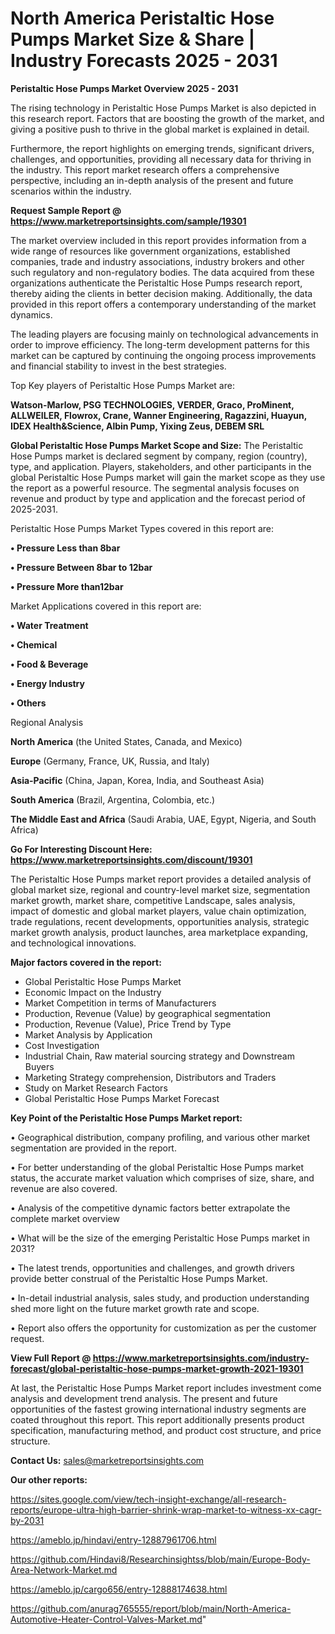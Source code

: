 # North America Peristaltic Hose Pumps Market Size & Share | Industry Forecasts 2025 - 2031

<Strong> Peristaltic Hose Pumps Market Overview 2025 - 2031</strong>

The rising technology in Peristaltic Hose Pumps Market is also depicted in this research report. Factors that are boosting the growth of the market, and giving a positive push to thrive in the global market is explained in detail.

Furthermore, the report highlights on emerging trends, significant drivers, challenges, and opportunities, providing all necessary data for thriving in the industry. This report market research offers a comprehensive perspective, including an in-depth analysis of the present and future scenarios within the industry.

<strong>Request Sample Report @ <a href=https://www.marketreportsinsights.com/sample/19301>https://www.marketreportsinsights.com/sample/19301</a></strong>

The market overview included in this report provides information from a wide range of resources like government organizations, established companies, trade and industry associations, industry brokers and other such regulatory and non-regulatory bodies. The data acquired from these organizations authenticate the Peristaltic Hose Pumps research report, thereby aiding the clients in better decision making. Additionally, the data provided in this report offers a contemporary understanding of the market dynamics.

The leading players are focusing mainly on technological advancements in order to improve efficiency. The long-term development patterns for this market can be captured by continuing the ongoing process improvements and financial stability to invest in the best strategies.

Top Key players of Peristaltic Hose Pumps Market are:

<strong>Watson-Marlow, PSG TECHNOLOGIES, VERDER, Graco, ProMinent, ALLWEILER, Flowrox, Crane, Wanner Engineering, Ragazzini, Huayun, IDEX Health&Science, Albin Pump, Yixing Zeus, DEBEM SRL</strong>

<strong><b>Global Peristaltic Hose Pumps Market Scope and Size:</b></strong>
The Peristaltic Hose Pumps market is declared segment by company, region (country), type, and application. Players, stakeholders, and other participants in the global Peristaltic Hose Pumps market will gain the market scope as they use the report as a powerful resource. The segmental analysis focuses on revenue and product by type and application and the forecast period of 2025-2031.

Peristaltic Hose Pumps Market Types covered in this report are:

<strong>• Pressure Less than 8bar

• Pressure Between 8bar to 12bar

• Pressure More than12bar</strong>

Market Applications covered in this report are:

<strong>• Water Treatment

• Chemical

• Food & Beverage

• Energy Industry

• Others</strong> 

Regional Analysis

<strong>North America</strong> (the United States, Canada, and Mexico)

<strong>Europe</strong> (Germany, France, UK, Russia, and Italy)

<strong>Asia-Pacific</strong> (China, Japan, Korea, India, and Southeast Asia)

<strong>South America</strong> (Brazil, Argentina, Colombia, etc.)

<strong>The Middle East and Africa</strong> (Saudi Arabia, UAE, Egypt, Nigeria, and South Africa)

<strong>Go For Interesting Discount Here: <a href=https://www.marketreportsinsights.com/discount/19301>https://www.marketreportsinsights.com/discount/19301</a></strong>

The Peristaltic Hose Pumps market report provides a detailed analysis of global market size, regional and country-level market size, segmentation market growth, market share, competitive Landscape, sales analysis, impact of domestic and global market players, value chain optimization, trade regulations, recent developments, opportunities analysis, strategic market growth analysis, product launches, area marketplace expanding, and technological innovations.

<strong><b>Major factors covered in the report:</b></strong>
<ul>
  <li>Global Peristaltic Hose Pumps Market </li>
  <li>Economic Impact on the Industry</li>
  <li>Market Competition in terms of Manufacturers</li>
  <li>Production, Revenue (Value) by geographical segmentation</li>
  <li>Production, Revenue (Value), Price Trend by Type</li>
  <li>Market Analysis by Application</li>
  <li>Cost Investigation</li>
  <li>Industrial Chain, Raw material sourcing strategy and Downstream Buyers</li>
  <li>Marketing Strategy comprehension, Distributors and Traders</li>
  <li>Study on Market Research Factors</li>
  <li>Global Peristaltic Hose Pumps Market Forecast</li>
</ul>

<strong><b>Key Point of the Peristaltic Hose Pumps Market report:</b></strong>

• Geographical distribution, company profiling, and various other market segmentation are provided in the report.

• For better understanding of the global Peristaltic Hose Pumps market status, the accurate market valuation which comprises of size, share, and revenue are also covered.

• Analysis of the competitive dynamic factors better extrapolate the complete market overview

• What will be the size of the emerging Peristaltic Hose Pumps market in 2031?

• The latest trends, opportunities and challenges, and growth drivers provide better construal of the Peristaltic Hose Pumps Market.

• In-detail industrial analysis, sales study, and production understanding shed more light on the future market growth rate and scope.

• Report also offers the opportunity for customization as per the customer request.

<strong><b>View Full Report @ <a href=https://www.marketreportsinsights.com/industry-forecast/global-peristaltic-hose-pumps-market-growth-2021-19301>https://www.marketreportsinsights.com/industry-forecast/global-peristaltic-hose-pumps-market-growth-2021-19301</a></b></strong>


At last, the Peristaltic Hose Pumps Market report includes investment come analysis and development trend analysis. The present and future opportunities of the fastest growing international industry segments are coated throughout this report. This report additionally presents product specification, manufacturing method, and product cost structure, and price structure.

<strong>Contact Us:</strong>
sales@marketreportsinsights.com

<strong>Our other reports:</strong>

<a href=https://sites.google.com/view/tech-insight-exchange/all-research-reports/europe-ultra-high-barrier-shrink-wrap-market-to-witness-xx-cagr-by-2031>https://sites.google.com/view/tech-insight-exchange/all-research-reports/europe-ultra-high-barrier-shrink-wrap-market-to-witness-xx-cagr-by-2031</a>

<a href=https://ameblo.jp/hindavi/entry-12887961706.html>https://ameblo.jp/hindavi/entry-12887961706.html</a>

<a href=https://github.com/Hindavi8/Researchinsightss/blob/main/Europe-Body-Area-Network-Market.md>https://github.com/Hindavi8/Researchinsightss/blob/main/Europe-Body-Area-Network-Market.md</a>

<a href=https://ameblo.jp/cargo656/entry-12888174638.html>https://ameblo.jp/cargo656/entry-12888174638.html</a>

<a href=https://github.com/anurag765555/report/blob/main/North-America-Automotive-Heater-Control-Valves-Market.md>https://github.com/anurag765555/report/blob/main/North-America-Automotive-Heater-Control-Valves-Market.md</a>"
